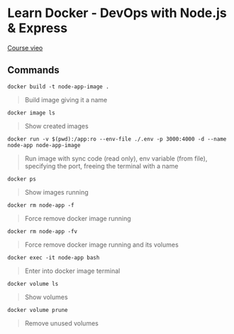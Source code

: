 # Learn Docker - DevOps with Node.js & Express

[Course vieo](https://www.youtube.com/watch?v=9zUHg7xjIqQ&t=394s)

## Commands

`docker build -t node-app-image .`
> Build image giving it a name

`docker image ls`
> Show created images

`docker run -v $(pwd):/app:ro --env-file ./.env -p 3000:4000 -d --name node-app node-app-image`
> Run image with sync code (read only), env variable (from file), specifying the port, freeing the terminal with a name

`docker ps`
> Show images running

`docker rm node-app -f`
> Force remove docker image running

`docker rm node-app -fv`
> Force remove docker image running and its volumes

`docker exec -it node-app bash`
> Enter into docker image terminal

`docker volume ls`
> Show volumes

`docker volume prune`
> Remove unused volumes
